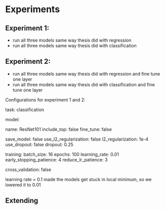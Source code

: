 # Experiments

## Experiment 1:
- run all three models same way thesis did with regression
- run all three models same way thesis did with classification

## Experiment 2:
- run all three models same way thesis did with regression and fine tune one layer
- run all three models same way thesis did with classification and fine tune one layer

Configurations for experiment 1 and 2:

task: classification

model:
  <!-- # name: NASNetMobile -->
  <!-- # name: InceptionV3 -->
  name: ResNet101
  include_top: false
  fine_tune: false
  <!-- true on experiment 2 -->
  save_model: false
  use_l2_regularization: false
  l2_regularization: 1e-4
  use_dropout: false
  dropout: 0.25

training:
  batch_size: 16
  epochs: 100
  learning_rate: 0.01
  early_stopping_patience: 4
  reduce_lr_patience: 3

cross_validation: false

learning rate = 0.1 made the models get stuck in local minimum, so we lowered it to 0.01

## Extending
